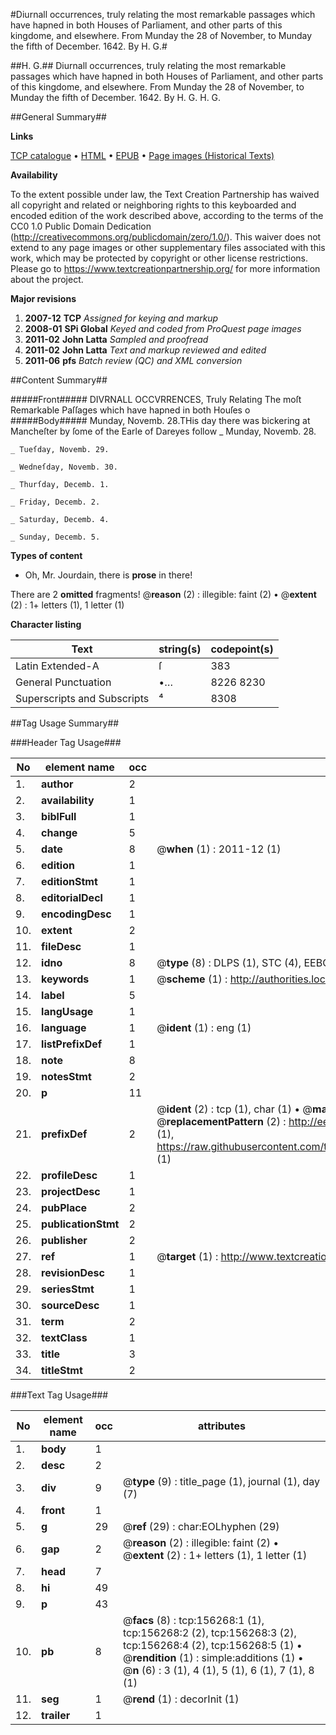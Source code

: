 #Diurnall occurrences, truly relating the most remarkable passages which have hapned in both Houses of Parliament, and other parts of this kingdome, and elsewhere. From Munday the 28 of November, to Munday the fifth of December. 1642. By H. G.#

##H. G.##
Diurnall occurrences, truly relating the most remarkable passages which have hapned in both Houses of Parliament, and other parts of this kingdome, and elsewhere. From Munday the 28 of November, to Munday the fifth of December. 1642. By H. G.
H. G.

##General Summary##

**Links**

[TCP catalogue](http://www.ota.ox.ac.uk/tcp/)  • 
[HTML](http://tei.it.ox.ac.uk/tcp/Texts-HTML/free/A85/A85797.html)  • 
[EPUB](http://tei.it.ox.ac.uk/tcp/Texts-EPUB/free/A85/A85797.epub) • 
[Page images (Historical Texts)](https://historicaltexts.jisc.ac.uk/eebo-99871621e)

**Availability**

To the extent possible under law, the Text Creation Partnership has waived all copyright and related or neighboring rights to this keyboarded and encoded edition of the work described above, according to the terms of the CC0 1.0 Public Domain Dedication (http://creativecommons.org/publicdomain/zero/1.0/). This waiver does not extend to any page images or other supplementary files associated with this work, which may be protected by copyright or other license restrictions. Please go to https://www.textcreationpartnership.org/ for more information about the project.

**Major revisions**

1. __2007-12__ __TCP__ *Assigned for keying and markup*
1. __2008-01__ __SPi Global__ *Keyed and coded from ProQuest page images*
1. __2011-02__ __John Latta__ *Sampled and proofread*
1. __2011-02__ __John Latta__ *Text and markup reviewed and edited*
1. __2011-06__ __pfs__ *Batch review (QC) and XML conversion*

##Content Summary##

#####Front#####
DIVRNALL OCCVRRENCES, Truly Relating The moſt Remarkable Paſſages which have hapned in both Houſes o
#####Body#####
Munday, Novemb. 28.THis day there was bickering at Mancheſter by ſome of the Earle of Dareyes follow
    _ Munday, Novemb. 28.

    _ Tueſday, Novemb. 29.

    _ Wedneſday, Novemb. 30.

    _ Thurſday, Decemb. 1.

    _ Friday, Decemb. 2.

    _ Saturday, Decemb. 4.

    _ Sunday, Decemb. 5.

**Types of content**

  * Oh, Mr. Jourdain, there is **prose** in there!

There are 2 **omitted** fragments! 
 @__reason__ (2) : illegible: faint (2)  •  @__extent__ (2) : 1+ letters (1), 1 letter (1)

**Character listing**


|Text|string(s)|codepoint(s)|
|---|---|---|
|Latin Extended-A|ſ|383|
|General Punctuation|•…|8226 8230|
|Superscripts             and Subscripts|⁴|8308|

##Tag Usage Summary##

###Header Tag Usage###

|No|element name|occ|attributes|
|---|---|---|---|
|1.|__author__|2||
|2.|__availability__|1||
|3.|__biblFull__|1||
|4.|__change__|5||
|5.|__date__|8| @__when__ (1) : 2011-12 (1)|
|6.|__edition__|1||
|7.|__editionStmt__|1||
|8.|__editorialDecl__|1||
|9.|__encodingDesc__|1||
|10.|__extent__|2||
|11.|__fileDesc__|1||
|12.|__idno__|8| @__type__ (8) : DLPS (1), STC (4), EEBO-CITATION (1), PROQUEST (1), VID (1)|
|13.|__keywords__|1| @__scheme__ (1) : http://authorities.loc.gov/ (1)|
|14.|__label__|5||
|15.|__langUsage__|1||
|16.|__language__|1| @__ident__ (1) : eng (1)|
|17.|__listPrefixDef__|1||
|18.|__note__|8||
|19.|__notesStmt__|2||
|20.|__p__|11||
|21.|__prefixDef__|2| @__ident__ (2) : tcp (1), char (1)  •  @__matchPattern__ (2) : ([0-9\-]+):([0-9IVX]+) (1), (.+) (1)  •  @__replacementPattern__ (2) : http://eebo.chadwyck.com/downloadtiff?vid=$1&page=$2 (1), https://raw.githubusercontent.com/textcreationpartnership/Texts/master/tcpchars.xml#$1 (1)|
|22.|__profileDesc__|1||
|23.|__projectDesc__|1||
|24.|__pubPlace__|2||
|25.|__publicationStmt__|2||
|26.|__publisher__|2||
|27.|__ref__|1| @__target__ (1) : http://www.textcreationpartnership.org/docs/. (1)|
|28.|__revisionDesc__|1||
|29.|__seriesStmt__|1||
|30.|__sourceDesc__|1||
|31.|__term__|2||
|32.|__textClass__|1||
|33.|__title__|3||
|34.|__titleStmt__|2||


###Text Tag Usage###

|No|element name|occ|attributes|
|---|---|---|---|
|1.|__body__|1||
|2.|__desc__|2||
|3.|__div__|9| @__type__ (9) : title_page (1), journal (1), day (7)|
|4.|__front__|1||
|5.|__g__|29| @__ref__ (29) : char:EOLhyphen (29)|
|6.|__gap__|2| @__reason__ (2) : illegible: faint (2)  •  @__extent__ (2) : 1+ letters (1), 1 letter (1)|
|7.|__head__|7||
|8.|__hi__|49||
|9.|__p__|43||
|10.|__pb__|8| @__facs__ (8) : tcp:156268:1 (1), tcp:156268:2 (2), tcp:156268:3 (2), tcp:156268:4 (2), tcp:156268:5 (1)  •  @__rendition__ (1) : simple:additions (1)  •  @__n__ (6) : 3 (1), 4 (1), 5 (1), 6 (1), 7 (1), 8 (1)|
|11.|__seg__|1| @__rend__ (1) : decorInit (1)|
|12.|__trailer__|1||
